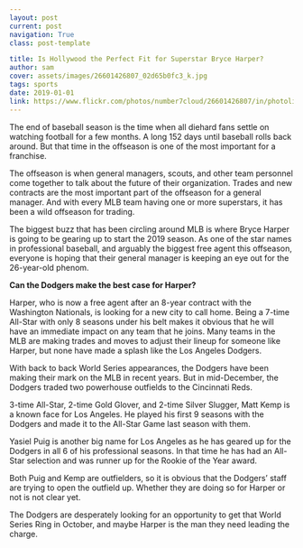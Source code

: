 ```yaml
---
layout: post
current: post
navigation: True
class: post-template

title: Is Hollywood the Perfect Fit for Superstar Bryce Harper?
author: sam
cover: assets/images/26601426807_02d65b0fc3_k.jpg
tags: sports
date: 2019-01-01
link: https://www.flickr.com/photos/number7cloud/26601426807/in/photolist-GwFgpM-28193DJ-Juk4Fo-23XsKhE-Jbxd7z-29a8JWC
---
```

The end of baseball season is the time when all diehard fans settle on watching football for a few months. A long 152 days until baseball rolls back around. But that time in the offseason is one of the most important for a franchise.

The offseason is when general managers, scouts, and other team personnel come together to talk about the future of their organization. Trades and new contracts are the most important part of the offseason for a general manager. And with every MLB team having one or more superstars, it has been a wild offseason for trading.

The biggest buzz that has been circling around MLB is where Bryce Harper is going to be gearing up to start the 2019 season. As one of the star names in professional baseball, and arguably the biggest free agent this offseason, everyone is hoping that their general manager is keeping an eye out for the 26-year-old phenom.

<b>Can the Dodgers make the best case for Harper?</b>

Harper, who is now a free agent after an 8-year contract with the Washington Nationals, is looking for a new city to call home. Being a 7-time All-Star with only 8 seasons under his belt makes it obvious that he will have an immediate impact on any team that he joins. Many teams in the MLB are making trades and moves to adjust their lineup for someone like Harper, but none have made a splash like the Los Angeles Dodgers.

With back to back World Series appearances, the Dodgers have been making their mark on the MLB in recent years. But in mid-December, the Dodgers traded two powerhouse outfields to the Cincinnati Reds.

3-time All-Star, 2-time Gold Glover, and 2-time Silver Slugger, Matt Kemp is a known face for Los Angeles. He played his first 9 seasons with the Dodgers and made it to the All-Star Game last season with them.

Yasiel Puig is another big name for Los Angeles as he has geared up for the Dodgers in all 6 of his professional seasons. In that time he has had an All-Star selection and was runner up for the Rookie of the Year award.

Both Puig and Kemp are outfielders, so it is obvious that the Dodgers’ staff  are trying to open the outfield up. Whether they are doing so for Harper or not is not clear yet.

The Dodgers are desperately looking for an opportunity to get that World Series Ring in October, and maybe Harper is the man they need leading the charge.
